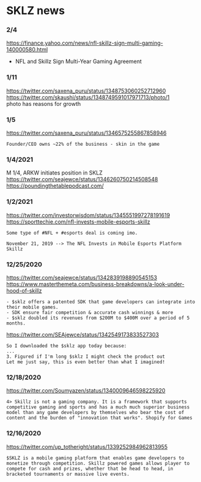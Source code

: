 # SKLZ news


### 2/4
https://finance.yahoo.com/news/nfl-skillz-sign-multi-gaming-140000580.html
- NFL and Skillz Sign Multi-Year Gaming Agreement


### 1/11
https://twitter.com/saxena_puru/status/1348753060252712960  
https://twitter.com/skaushi/status/1348749591017971713/photo/1  
photo has reasons for growth


### 1/5
https://twitter.com/saxena_puru/status/1346575255867858946
```
Founder/CEO owns ~22% of the business - skin in the game
```


### 1/4/2021
M 1/4, ARKW initiates position in SKLZ  
https://twitter.com/seajewce/status/1346260750214508548  
https://poundingthetablepodcast.com/   


### 1/2/2021
https://twitter.com/investorwisdom/status/1345551997278191619  
https://sporttechie.com/nfl-invests-mobile-esports-skillz   
```
Some type of #NFL + #esports deal is coming imo.

November 21, 2019 --> The NFL Invests in Mobile Esports Platform Skillz
```


### 12/25/2020
https://twitter.com/seajewce/status/1342839198890545153  
https://www.masterthemeta.com/business-breakdowns/a-look-under-hood-of-skillz  
```
- $sklz offers a patented SDK that game developers can integrate into their mobile games.
- SDK ensure fair competition & accurate cash winnings & more
- $sklz doubled its revenues from $200M to $400M over a period of 5 months.
```

https://twitter.com/SEAjewce/status/1342549173833527303
```
So I downloaded the $sklz app today because:
...
3. Figured if I'm long $sklz I might check the product out
Let me just say, this is even better than what I imagined!
```


### 12/18/2020
https://twitter.com/Soumyazen/status/1340009646598225920
```
4> Skillz is not a gaming company. It is a framework that supports competitive gaming and sports and has a much much superior business model than any game developers by themselves who bear the cost of content and the burden of "innovation that works". Shopify for Games
```


### 12/16/2020
https://twitter.com/up_totheright/status/1339252984962813955
```
$SKLZ is a mobile gaming platform that enables game developers to monetize through competition. Skillz powered games allows player to compete for cash and prizes, whether that be head to head, in bracketed tournaments or massive live events.
```
